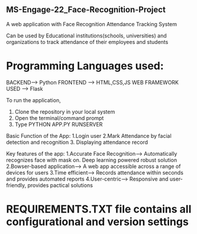 ## MS-Engage-22_Face-Recognition-Project
A web application with Face Recognition Attendance Tracking System 

Can be used by Educational institutions(schools, universities) and organizations to track attendance of their employees and students
# Programming Languages used:
BACKEND--> Python
FRONTEND --> HTML,CSS,JS
WEB FRAMEWORK USED --> Flask

To run the application,
1. Clone the repository in your local system
2. Open the terminal/command prompt
3. Type PYTHON APP.PY RUNSERVER

Basic Function of the App:
1.Login user
2.Mark Attendance by facial detection and recognition
3. Displaying attendance record

Key features of the app:
1.Accurate Face Recognition--> Automatically recognizes face with mask on. Deep learning powered robust solution
2.Bowser-based application--> A web app accessible across a range of devices for users
3.Time efficient--> Records attendance within seconds and provides automated reports
4.User-centric--> Responsive and user-friendly, provides pactical solutions


#  REQUIREMENTS.TXT file contains all configurational and version settings
